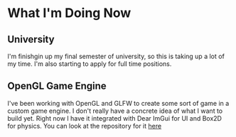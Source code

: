 # What I'm Doing Now

## University
I'm finishgin up my final semester of university, so this is taking up a lot of my time. I'm also starting to apply for full time positions.

## OpenGL Game Engine
I've been working with OpenGL and GLFW to create some sort of game in a custom game engine. I don't really have a concrete idea of what I want to build yet. Right now I have it integrated with Dear ImGui for UI and Box2D for physics. You can look at the repository for it [here](https://github.com/typicel/opengl-game)

